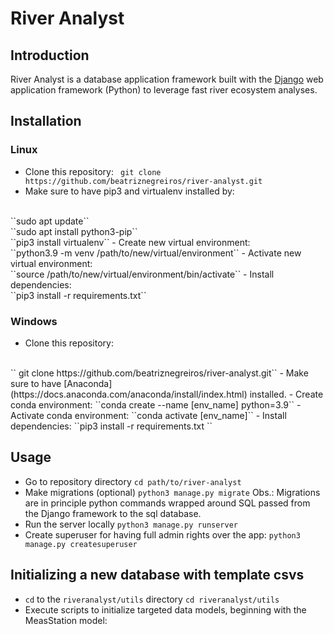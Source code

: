 # River Analyst

## Introduction
River Analyst is a database application framework built with the [Django](https://www.djangoproject.com/) web application framework (Python) to leverage fast river ecosystem analyses. 

## Installation
### Linux
- Clone this repository: 
   `` git clone https://github.com/beatriznegreiros/river-analyst.git``
- Make sure to have pip3 and virtualenv installed by: 
<br>
   ``sudo apt update``
<br>
``sudo apt install python3-pip``
<br>
``pip3 install virtualenv`` 
- Create new virtual environment:
<br>
``python3.9 -m venv /path/to/new/virtual/environment``
- Activate new virtual environment:
<br>
``source /path/to/new/virtual/environment/bin/activate``
- Install dependencies:
<br>
``pip3 install -r requirements.txt``
  
### Windows
- Clone this repository: 
<br>
    `` git clone https://github.com/beatriznegreiros/river-analyst.git``
- Make sure to have [Anaconda](https://docs.anaconda.com/anaconda/install/index.html) installed.
- Create conda environment: 
    ``conda create --name [env_name] python=3.9``
- Activate conda environment:
    ``conda activate [env_name]``
- Install dependencies:
    ``pip3 install -r requirements.txt ``

    
## Usage

- Go to repository directory
    ``cd path/to/river-analyst``
- Make migrations (optional)
    ``python3 manage.py migrate``
Obs.: Migrations are in principle python commands wrapped around SQL passed from the Django framework to the sql database.
- Run the server locally
    ``python3 manage.py runserver``
- Create superuser for having full admin rights over the app:
    ``python3 manage.py createsuperuser``
  
## Initializing a new database with template csvs
- ``cd`` to the ``riveranalyst/utils`` directory
    ``cd riveranalyst/utils``
- Execute scripts to initialize targeted data models, beginning with the MeasStation model:
    
